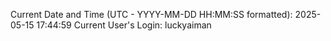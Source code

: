 Current Date and Time (UTC - YYYY-MM-DD HH:MM:SS formatted): 2025-05-15 17:44:59
Current User's Login: luckyaiman
